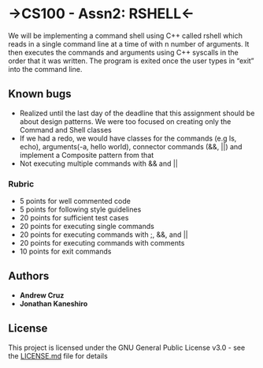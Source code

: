 # ->CS100 - Assn2: RSHELL<-

We will be implementing a command shell using C++ called rshell which reads in a
single command line at a time of with n number of arguments. It then executes the commands and arguments using C++ syscalls in the order that it was written. The program is exited once the user types in “exit” into the command line.

## Known bugs
* Realized until the last day of the deadline that this assignment should be about design patterns. We were too focused on creating only the Command and Shell classes
* If we had a redo, we would have classes for the commands (e.g ls, echo), arguments(-a, hello world), connector commands (&&, ||) and implement a Composite pattern from that
* Not executing multiple commands with && and ||

### Rubric
* 5 points for well commented code
* 5 points for following style guidelines
* 20 points for sufficient test cases
* 20 points for executing single commands
* 20 points for executing commands with ;, &&, and ||
* 20 points for executing commands with comments
* 10 points for exit commands


## Authors

* **Andrew Cruz**
* **Jonathan Kaneshiro**

## License

This project is licensed under the GNU General Public License v3.0 - see the [LICENSE.md](https://github.com/andrew-cruz/rshell/blob/exec/LICENSE) file for details
